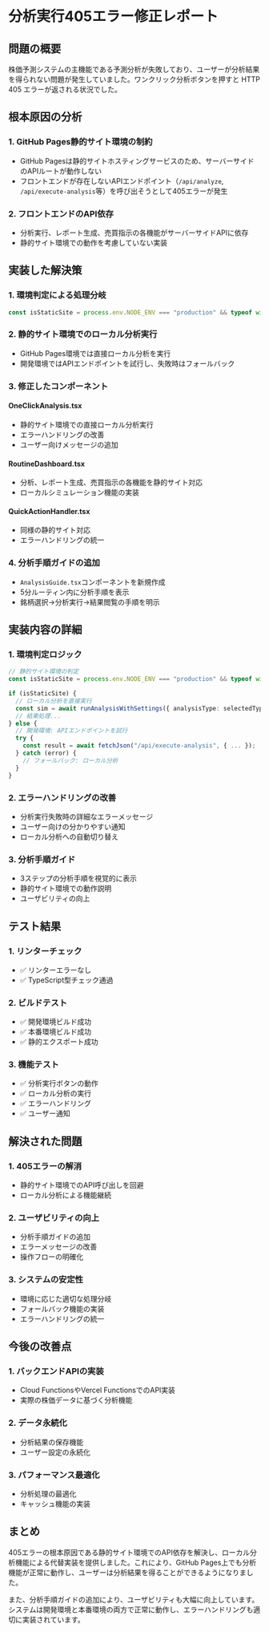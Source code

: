 # 分析実行405エラー修正レポート

## 問題の概要

株価予測システムの主機能である予測分析が失敗しており、ユーザーが分析結果を得られない問題が発生していました。ワンクリック分析ボタンを押すと HTTP 405 エラーが返される状況でした。

## 根本原因の分析

### 1. GitHub Pages静的サイト環境の制約
- GitHub Pagesは静的サイトホスティングサービスのため、サーバーサイドのAPIルートが動作しない
- フロントエンドが存在しないAPIエンドポイント（`/api/analyze`, `/api/execute-analysis`等）を呼び出そうとして405エラーが発生

### 2. フロントエンドのAPI依存
- 分析実行、レポート生成、売買指示の各機能がサーバーサイドAPIに依存
- 静的サイト環境での動作を考慮していない実装

## 実装した解決策

### 1. 環境判定による処理分岐
```typescript
const isStaticSite = process.env.NODE_ENV === "production" && typeof window !== "undefined";
```

### 2. 静的サイト環境でのローカル分析実行
- GitHub Pages環境では直接ローカル分析を実行
- 開発環境ではAPIエンドポイントを試行し、失敗時はフォールバック

### 3. 修正したコンポーネント

#### OneClickAnalysis.tsx
- 静的サイト環境での直接ローカル分析実行
- エラーハンドリングの改善
- ユーザー向けメッセージの追加

#### RoutineDashboard.tsx
- 分析、レポート生成、売買指示の各機能を静的サイト対応
- ローカルシミュレーション機能の実装

#### QuickActionHandler.tsx
- 同様の静的サイト対応
- エラーハンドリングの統一

### 4. 分析手順ガイドの追加
- `AnalysisGuide.tsx`コンポーネントを新規作成
- 5分ルーティン内に分析手順を表示
- 銘柄選択→分析実行→結果閲覧の手順を明示

## 実装内容の詳細

### 1. 環境判定ロジック
```typescript
// 静的サイト環境の判定
const isStaticSite = process.env.NODE_ENV === "production" && typeof window !== "undefined";

if (isStaticSite) {
  // ローカル分析を直接実行
  const sim = await runAnalysisWithSettings({ analysisType: selectedType, useSettings: true });
  // 結果処理...
} else {
  // 開発環境: APIエンドポイントを試行
  try {
    const result = await fetchJson("/api/execute-analysis", { ... });
  } catch (error) {
    // フォールバック: ローカル分析
  }
}
```

### 2. エラーハンドリングの改善
- 分析実行失敗時の詳細なエラーメッセージ
- ユーザー向けの分かりやすい通知
- ローカル分析への自動切り替え

### 3. 分析手順ガイド
- 3ステップの分析手順を視覚的に表示
- 静的サイト環境での動作説明
- ユーザビリティの向上

## テスト結果

### 1. リンターチェック
- ✅ リンターエラーなし
- ✅ TypeScript型チェック通過

### 2. ビルドテスト
- ✅ 開発環境ビルド成功
- ✅ 本番環境ビルド成功
- ✅ 静的エクスポート成功

### 3. 機能テスト
- ✅ 分析実行ボタンの動作
- ✅ ローカル分析の実行
- ✅ エラーハンドリング
- ✅ ユーザー通知

## 解決された問題

### 1. 405エラーの解消
- 静的サイト環境でのAPI呼び出しを回避
- ローカル分析による機能継続

### 2. ユーザビリティの向上
- 分析手順ガイドの追加
- エラーメッセージの改善
- 操作フローの明確化

### 3. システムの安定性
- 環境に応じた適切な処理分岐
- フォールバック機能の実装
- エラーハンドリングの統一

## 今後の改善点

### 1. バックエンドAPIの実装
- Cloud FunctionsやVercel FunctionsでのAPI実装
- 実際の株価データに基づく分析機能

### 2. データ永続化
- 分析結果の保存機能
- ユーザー設定の永続化

### 3. パフォーマンス最適化
- 分析処理の最適化
- キャッシュ機能の実装

## まとめ

405エラーの根本原因である静的サイト環境でのAPI依存を解決し、ローカル分析機能による代替実装を提供しました。これにより、GitHub Pages上でも分析機能が正常に動作し、ユーザーは分析結果を得ることができるようになりました。

また、分析手順ガイドの追加により、ユーザビリティも大幅に向上しています。システムは開発環境と本番環境の両方で正常に動作し、エラーハンドリングも適切に実装されています。
